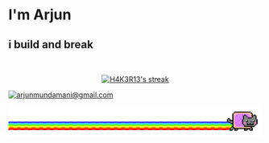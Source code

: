 <!-- <h2>Voilà  <img src="https://media.giphy.com/media/hvRJCLFzcasrR4ia7z/giphy.gif" width="28"> <h>I'm Arjun </h> </h2> -->

<h1> I'm Arjun </h1>
<h2>i build and break </h2>
<!-- <p align="center">
  <a href="https://github.com/H4K3R13/readme-typing-svg"><img src="https://readme-typing-svg.herokuapp.com/?lines=;Self-taught%20;Always%20learning%20new%20things&font=Fira%20Code&center=true&width=440&height=45&color=f75c7e&vCenter=true&size=22"></a>
</p> -->
<br/>
<!---<p align="center">
  <a href="https://github.com/H4K3R13?tab=repositories&sort=stargazers">
    <img alt="total stars" title="Total stars on GitHub" src="https://custom-icon-badges.herokuapp.com/badge/dynamic/json?logo=star&color=55960c&labelColor=488207&label=Stars&style=for-the-badge&query=%24.stars&url=https://api.github-star-counter.workers.dev/user/Hari-G-max"/></a>
  <a href="https://github.com/H4K3R13?tab=followers">
    <img alt="followers" title="Follow me on Github" src="https://custom-icon-badges.herokuapp.com/github/followers/H4K3R13?color=236ad3&labelColor=1155ba&style=for-the-badge&logo=person-add&label=Follow&logoColor=white"/></a>
</p>-->

<!-- ## 🔥 Streak stats -->


<p align="center">
  <a href="https://github.com/H4K3R13/github-readme-streak-stats">
    <img title="🔥 Get streak stats for your profile at git.io/streak-stats" alt="H4K3R13's streak" src="https://github-readme-streak-stats.herokuapp.com/?user=H4K3R13&theme=monokai-metallian&hide_border=true"/></a>
     
</p>
<!-- ## Skills 
![C](https://img.shields.io/badge/c-%2300599C.svg?style=for-the-badge&logo=c&logoColor=white)
![CSS3](https://img.shields.io/badge/css3-%231572B6.svg?style=for-the-badge&logo=css3&logoColor=white)
![Go](https://img.shields.io/badge/go-%2300ADD8.svg?style=for-the-badge&logo=go&logoColor=white)
![HTML5](https://img.shields.io/badge/html5-%23E34F26.svg?style=for-the-badge&logo=html5&logoColor=white)
![CSS3](https://img.shields.io/badge/css3-%231572B6.svg?style=for-the-badge&logo=css3&logoColor=white)
![JavaScript](https://img.shields.io/badge/javascript-%23323330.svg?style=for-the-badge&logo=javascript&logoColor=%23F7DF1E)
![Python](https://img.shields.io/badge/python-3670A0?style=for-the-badge&logo=python&logoColor=ffdd54)
![NumPy](https://img.shields.io/badge/numpy-%23013243.svg?style=for-the-badge&logo=numpy&logoColor=white)
![Pandas](https://img.shields.io/badge/pandas-%23150458.svg?style=for-the-badge&logo=pandas&logoColor=white)
![Linux](https://img.shields.io/badge/Linux-FCC624?style=for-the-badge&logo=linux&logoColor=black)
![macOS](https://img.shields.io/badge/mac%20os-000000?style=for-the-badge&logo=macos&logoColor=F0F0F0)
![Arch](https://img.shields.io/badge/Arch%20Linux-1793D1?logo=arch-linux&logoColor=fff&style=for-the-badge)
![Git](https://img.shields.io/badge/git-%23F05033.svg?style=for-the-badge&logo=git&logoColor=white)
![GitHub](https://img.shields.io/badge/github-%23121011.svg?style=for-the-badge&logo=github&logoColor=white)
![GitLab](https://img.shields.io/badge/gitlab-%23181717.svg?style=for-the-badge&logo=gitlab&logoColor=white)
![React](https://img.shields.io/badge/react-%2320232a.svg?style=for-the-badge&logo=react&logoColor=%2361DAFB)
![Bootstrap](https://img.shields.io/badge/bootstrap-%238511FA.svg?style=for-the-badge&logo=bootstrap&logoColor=white)
![Vite](https://img.shields.io/badge/vite-%23646CFF.svg?style=for-the-badge&logo=vite&logoColor=white)
![Yarn](https://img.shields.io/badge/yarn-%232C8EBB.svg?style=for-the-badge&logo=yarn&logoColor=white)
![MUI](https://img.shields.io/badge/MUI-%230081CB.svg?style=for-the-badge&logo=mui&logoColor=white)
![Django](https://img.shields.io/badge/django-%23092E20.svg?style=for-the-badge&logo=django&logoColor=white)
![Flask](https://img.shields.io/badge/flask-%23000.svg?style=for-the-badge&logo=flask&logoColor=white)
![Netlify](https://img.shields.io/badge/netlify-%23000000.svg?style=for-the-badge&logo=netlify&logoColor=#00C7B7)
![Vim](https://img.shields.io/badge/VIM-%2311AB00.svg?style=for-the-badge&logo=vim&logoColor=white) -->
<!-- 

<!-- - 🌐 Developer
- 🚩 CTF Player 
- 💻 Computer Science Student at [NASC](https://nasc.ac.in/) --> 

  
<!-- <h2>📫 How to Reach me: </h2> 

   [<img src='twitter.png' alt='twitter' height='40'>](https://twitter.com/H4K3R_)  [<img src='github.png' alt='github' height='40'>](https://github.com/H4K3R13)  [<img src='instagram.png' alt='instagram' height='40'>](https://www.instagram.com/arjun_mundmani/)  [<img src='linkedin.png' alt='linkedin' height='40'>](https://www.linkedin.com/in/arjun-c-6144a4201/) -->

<a href="mailto:arjunmundamani@gmail.com">![arjunmundamani@gmail.com](https://img.shields.io/badge/Gmail-D14836?style=for-the-badge&logo=gmail&logoColor=white)</a> 

<!-- <a href=#><img src="contributions.svg"></a> -->
<img src="meow.gif">
